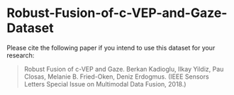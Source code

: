 # Robust-Fusion-of-c-VEP-and-Gaze-Dataset
Please cite the following paper if you intend to use this dataset for your research:
>Robust Fusion of c-VEP and Gaze.
>Berkan Kadioglu, Ilkay Yildiz, Pau Closas, Melanie B. Fried-Oken, Deniz Erdogmus.
>(IEEE Sensors Letters Special Issue on Multimodal Data Fusion, 2018.)
